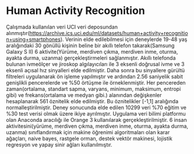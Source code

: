 # Human Activity Recognition
Çalışmada kullanılan veri UCI veri deposundan alınmıştır(https://archive.ics.uci.edu/ml/datasets/human+activity+recognition+using+smartphones). Verinin elde edilebilmesi için deneylerde 19-48 yaş aralığındaki 30 gönüllü kişinin beline bir akıllı telefon takarak(Samsung Galaxy S II) 6 aktivite(Yürüme, merdiven çıkma, merdiven inme, oturma, ayakta durma, uzanma) gerçekleştirmeleri sağlanmıştır. Akıllı telefonda bulunan ivmeölçer ve jiroskop algılayıcıları ile 3 eksenli doğrusal ivme ve 3 eksenli açısal hız sinyalleri elde edilmiştir. Daha sonra bu sinyallere gürültü filtreleri uygulanarak ön işleme yapılmıştır ve ardından 2.56 saniyelik sabit genişlikli pencerelerde ve %50 örtüşme ile örneklenmiştir. Her pencereden zaman(ortalama, standart sapma, varyans, minimum, maksimum, entropi gibi) ve frekans(ortalama ve medyan gibi.) alanından değişkenler hesaplanarak 561 öznitelik elde edilmiştir. Bu öznitelikler [-1,1] aralığında normalleştirilmiştir. Deney sonucunda elde edilen 10299 veri %70 eğitim ve %30 test verisi olmak üzere ikiye ayrılmıştır.
Uygulama veri bilimi platformu olan Anaconda aracılığı ile Orange 3 kullanılarak gerçekleştirilmiştir.
6 insan aktivitesini(yürüme, merdiven çıkma, merdiven inme, oturma, ayakta durma, uzanma) sınıflandırmak için makine öğrenimi algoritmaları olan karar ağaçları, naive bayes, rastgele orman, destek vektör makinesi, lojistik regresyon ve yapay sinir ağları kullanılmıştır.
